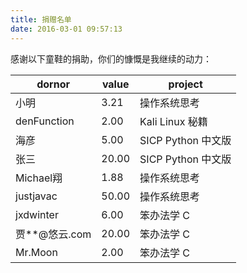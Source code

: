 ```yaml
---
title: 捐赠名单
date: 2016-03-01 09:57:13
---
```


感谢以下童鞋的捐助，你们的慷慨是我继续的动力：

| dornor | value | project |
| --- | --- | --- |
| 小明 | 3.21 | 操作系统思考 |
| denFunction | 2.00 | Kali Linux 秘籍 |
| 海彦 | 5.00 | SICP Python 中文版 |
| 张三 | 20.00 | SICP Python 中文版 |
| Michael翔 | 1.88 | 操作系统思考 |
| justjavac | 50.00 | 操作系统思考 |
| jxdwinter | 6.00 | 笨办法学 C |
| 贾**@悠云.com | 20.00 | 笨办法学 C |
| Mr.Moon | 2.00 | 笨办法学 C |